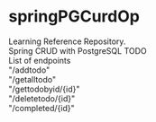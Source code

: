 # springPGCurdOp </br>
Learning Reference Repository. </br>
Spring CRUD with PostgreSQL TODO </br>
List of endpoints </br>
"/addtodo" </br>
"/getalltodo" </br>
"/gettodobyid/{id}" </br>
"/deletetodo/{id}" </br>
"/completed/{id}" </br>
